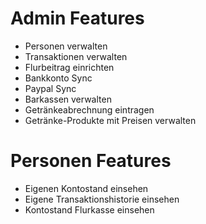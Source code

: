 # Admin Features
- Personen verwalten
- Transaktionen verwalten
- Flurbeitrag einrichten
- Bankkonto Sync
- Paypal Sync
- Barkassen verwalten
- Getränkeabrechnung eintragen
- Getränke-Produkte mit Preisen verwalten

# Personen Features
- Eigenen Kontostand einsehen
- Eigene Transaktionshistorie einsehen
- Kontostand Flurkasse einsehen
